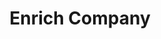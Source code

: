 ---
title: Enrich Company
position_number: 1.1
type: get
description: This endpoint enriches company based on company name and (or) domain.
parameters:
  - name: company_name
    content: name of the company
  - name: company_website
    content: domain of the company
content_markdown: |-
  Returns a matched company from Slintel database.
left_code_blocks:
  - code_block: |-
        var request = require('request');
        var options = {
          'method': 'GET',
          'url': 'https://apiv2.slintel.com/v2.0/company/enrich?company_website=aliaxis.com',
          'headers': {
            'x-api-key': 'YOUR API KEY'
          }
        };
        request(options, function (error, response) { 
          if (error) throw new Error(error);
          console.log(response.body);
        });
    title: Nodejs
    language: javascript
  - code_block: |-
        var settings = {
            "url": "https://apiv2.slintel.com/v2.0/company/enrich?company_website=aliaxis.com",
            "method": "GET",
            "timeout": 0,
            "headers": {
            "x-api-key": "YOUR API KEY"
            },
        };
        $.ajax(settings).done(function (response) {
            console.log(response);
        });
    title: jQuery
    language: javascript
  - code_block: |-
        import requests

        url = "https://apiv2.slintel.com/v2.0/company/enrich?company_website=aliaxis.com"
        
        payload  = {}
        headers = {
          'x-api-key': 'YOUR API KEY'
        }
        
        response = requests.request("GET", url, headers=headers, data = payload)
        
        print(response.text.encode('utf8'))
    title: Python
    language: python
right_code_blocks:
  - code_block: |2-
        {
            "data": {
            "id": "5c3b016dd55ae49f1b77d266",
            "company_website": "slintel.com",
            "company_country": "United States",
            "company_products_services": [
            "Information and Communications Technology (ICT)",
            "Information Technology",
            "Marketing Automation",
            "Sales Automation"
            ],
            "technologies": [
                {
                    "category": "Others",
                    "subcategory": "Keywords",
                    "technology": "Satisfaction",
                    "last_detected": 1591092110
                },
                {
                    "category": "Platform and Storage",
                    "subcategory": "Backup and Disaster Recovery",
                    "technology": "Rewind.io",
                    "last_detected": 1591092110
                }
            ],
            "company_linkedin_url": "https://www.linkedin.com/company/slintel/",
            "industry": "Computer Software",
            "company_state": "California",
            "company_sector": "Technology",
            "company_name": "Slintel",
            "company_twitter_url": "https://twitter.com/slintel_inc",
            "company_city": "Santa Clara",
            "company_phone_number": "214-400-7300",
            "company_facebook_url": "https://www.facebook.com/Slintel-1070643269715139/",
            "company_homepage_url": "https://www.slintel.com/",
            "last_funded_on": 1576108800,
            "company_size": "11-50"
            }
        }
    title: Response
    language: json
---